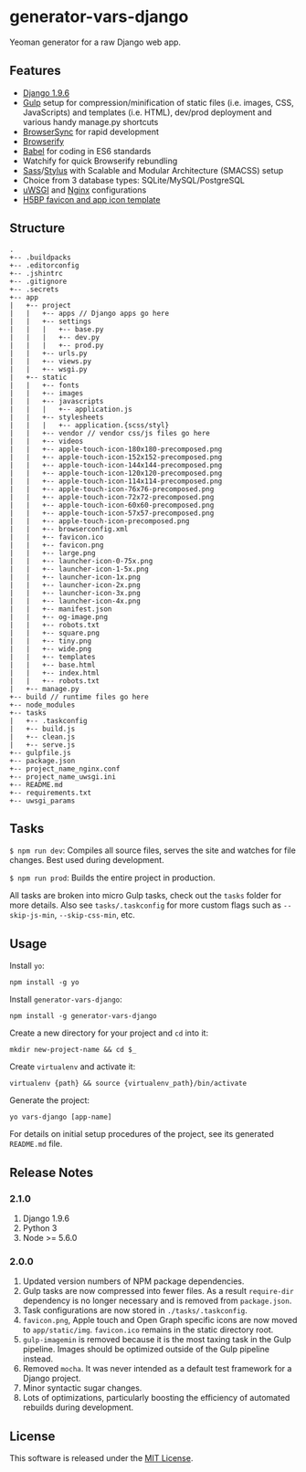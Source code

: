 # generator-vars-django

Yeoman generator for a raw Django web app.

## Features

- [Django 1.9.6](https://www.djangoproject.com)
- [Gulp](http://gulpjs.com) setup for compression/minification of static files (i.e. images, CSS, JavaScripts) and templates (i.e. HTML), dev/prod deployment and various handy manage.py shortcuts
- [BrowserSync](http://www.browsersync.io) for rapid development
- [Browserify](http://browserify.org)
- [Babel](https://babeljs.io) for coding in ES6 standards
- Watchify for quick Browserify rebundling
- [Sass](http://sass-lang.com)/[Stylus](https://learnboost.github.io/stylus/) with Scalable and Modular Architecture (SMACSS) setup
- Choice from 3 database types: SQLite/MySQL/PostgreSQL
- [uWSGI](https://uwsgi-docs.readthedocs.org/en/latest/) and [Nginx](http://wiki.nginx.org/Main) configurations
- [H5BP favicon and app icon template](http://littlewebgiants.com/favicon-and-app-icon-template/)

## Structure

```
.
+-- .buildpacks
+-- .editorconfig
+-- .jshintrc
+-- .gitignore
+-- .secrets
+-- app
|   +-- project
|   |   +-- apps // Django apps go here
|   |   +-- settings
|   |   |   +-- base.py
|   |   |   +-- dev.py
|   |   |   +-- prod.py
|   |   +-- urls.py
|   |   +-- views.py
|   |   +-- wsgi.py
|   +-- static
|   |   +-- fonts
|   |   +-- images
|   |   +-- javascripts
|   |   |   +-- application.js
|   |   +-- stylesheets
|   |   |   +-- application.{scss/styl}
|   |   +-- vendor // vendor css/js files go here
|   |   +-- videos
|   |   +-- apple-touch-icon-180x180-precomposed.png
|   |   +-- apple-touch-icon-152x152-precomposed.png
|   |   +-- apple-touch-icon-144x144-precomposed.png
|   |   +-- apple-touch-icon-120x120-precomposed.png
|   |   +-- apple-touch-icon-114x114-precomposed.png
|   |   +-- apple-touch-icon-76x76-precomposed.png
|   |   +-- apple-touch-icon-72x72-precomposed.png
|   |   +-- apple-touch-icon-60x60-precomposed.png
|   |   +-- apple-touch-icon-57x57-precomposed.png
|   |   +-- apple-touch-icon-precomposed.png
|   |   +-- browserconfig.xml
|   |   +-- favicon.ico
|   |   +-- favicon.png
|   |   +-- large.png
|   |   +-- launcher-icon-0-75x.png
|   |   +-- launcher-icon-1-5x.png
|   |   +-- launcher-icon-1x.png
|   |   +-- launcher-icon-2x.png
|   |   +-- launcher-icon-3x.png
|   |   +-- launcher-icon-4x.png
|   |   +-- manifest.json
|   |   +-- og-image.png
|   |   +-- robots.txt
|   |   +-- square.png
|   |   +-- tiny.png
|   |   +-- wide.png
|   |   +-- templates
|   |   +-- base.html
|   |   +-- index.html
|   |   +-- robots.txt
|   +-- manage.py
+-- build // runtime files go here
+-- node_modules
+-- tasks
|   +-- .taskconfig
|   +-- build.js
|   +-- clean.js
|   +-- serve.js
+-- gulpfile.js
+-- package.json
+-- project_name_nginx.conf
+-- project_name_uwsgi.ini
+-- README.md
+-- requirements.txt
+-- uwsgi_params
```

## Tasks

```$ npm run dev```: Compiles all source files, serves the site and watches for file changes. Best used during development.

```$ npm run prod```: Builds the entire project in production.

All tasks are broken into micro Gulp tasks, check out the ```tasks``` folder for more details. Also see ```tasks/.taskconfig``` for more custom flags such as ```--skip-js-min```, ```--skip-css-min```, etc.


## Usage

Install ```yo```:
```
npm install -g yo
```

Install ```generator-vars-django```:
```
npm install -g generator-vars-django
```

Create a new directory for your project and ```cd``` into it:
```
mkdir new-project-name && cd $_
```

Create ```virtualenv``` and activate it:
```
virtualenv {path} && source {virtualenv_path}/bin/activate
```

Generate the project:
```
yo vars-django [app-name]
```

For details on initial setup procedures of the project, see its generated ```README.md``` file.

## Release Notes

### 2.1.0
1. Django 1.9.6
2. Python 3
3. Node >= 5.6.0

### 2.0.0
1. Updated version numbers of NPM package dependencies.
2. Gulp tasks are now compressed into fewer files. As a result `require-dir` dependency is no longer necessary and is removed from `package.json`.
3. Task configurations are now stored in `./tasks/.taskconfig`.
4. `favicon.png`, Apple touch and Open Graph specific icons are now moved to `app/static/img`. `favicon.ico` remains in the static directory root.
5. `gulp-imagemin` is removed because it is the most taxing task in the Gulp pipeline. Images should be optimized outside of the Gulp pipeline instead.
6. Removed `mocha`. It was never intended as a default test framework for a Django project. 
7. Minor syntactic sugar changes.
8. Lots of optimizations, particularly boosting the efficiency of automated rebuilds during development.

## License

This software is released under the [MIT License](http://opensource.org/licenses/MIT).
